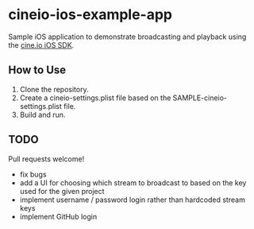 # cineio-ios-example-app

Sample iOS application to demonstrate broadcasting and playback using the [cine.io iOS
SDK](https://github.com/cine-io/cineio-ios).

## How to Use

1. Clone the repository.
2. Create a cineio-settings.plist file based on the SAMPLE-cineio-settings.plist file.
3. Build and run.

## TODO

Pull requests welcome!

- fix bugs
- add a UI for choosing which stream to broadcast to based on the key used for the given project
- implement username / password login rather than hardcoded stream keys
- implement GitHub login
